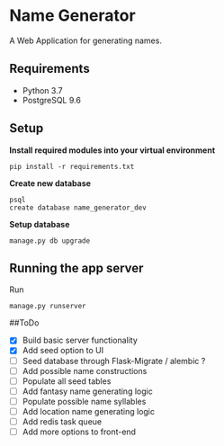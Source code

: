 # Name Generator

A Web Application for generating names.

## Requirements
* Python 3.7
* PostgreSQL 9.6

## Setup

**Install required modules into your virtual environment**
```
pip install -r requirements.txt
```

**Create new database**
```
psql
create database name_generator_dev
```

**Setup database**
```
manage.py db upgrade
```

## Running the app server

Run
```
manage.py runserver
```


##ToDo

 - [x] Build basic server functionality
 - [x] Add seed option to UI
 - [ ] Seed database through Flask-Migrate / alembic ?
 - [ ] Add possible name constructions
 - [ ] Populate all seed tables
 - [ ] Add fantasy name generating logic
 - [ ] Populate possible name syllables
 - [ ] Add location name generating logic
 - [ ] Add redis task queue
 - [ ] Add more options to front-end